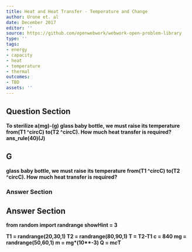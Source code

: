 ```yaml
---
title: Heat and Heat Transfer - Temperature and Change
author: Urone et. al
date: December 2017
editor: ''
source: https://github.com/openwebwork/webwork-open-problem-library
type: ''
tags:
- energy
- capacity
- heat
- temperature
- thermal
outcomes:
- TBD
assets: ''
---
```


## Question Section 

<b>
To sterilize a(mg)-(g) glass baby bottle, we must raise its temperature from(T1 ^circC) to(T2 ^circC). How much heat transfer is required?
ans_rule(40)(J)

## G
glass baby bottle, we must raise its temperature from(T1 ^circC) to(T2 ^circC). How much heat transfer is required?
### Answer Section


## Answer Section

from random import randrange
showHint = 3

T1 = randrange(20,30,1)
T2 = randrange(80,90,1)
T = T2-T1
c = 840
mg = randrange(50,60,1)
m = mg*(10**-3)
Q = m*c*T